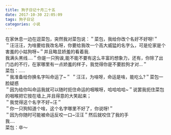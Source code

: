 ```yaml
---
title: 狗子日记十月二十五
date: 2017-10-30 22:05:09
tags: 狗子日记
categories: 小说
---
```

在家休息一边在逗菜包，突然我对菜包说：＂菜包，我给你改个名好不好呀!＂  
＂汪汪汪，为啥要给我改名呀，你要给我改一个高大威猛的名字么，可是伦家是个害羞的小姑狗呀~＂并且略显娇羞的看着我.  
我满头黑线....＂你是一只狗诶,能不能不要有这么丰富的想象力，还有，你除了出门怂的不行，在家哪里有一点娇羞的样子，我觉得你是不要脸狗才对...＂  
菜包：.....  
＂我准备给你换名字叫命运了~＂
＂汪汪，为啥呀，命运是啥，能吃么?＂菜包一脸疑惑  
＂因为给你叫命运我就可以随时扼住命运的咽喉呀，哈哈哈哈~＂说罢我扼住菜包的咽喉把它按在墙上,并且得意的大笑起来；  
＂我觉得这个名字不好~汪＂  
＂你一只狗知道个啥，这个名字哪里不好了，你说呀!＂  
＂因为你随时可能被命运反咬一口~汪汪＂然后就咬住了我的手  
我....  
菜包：卒～
